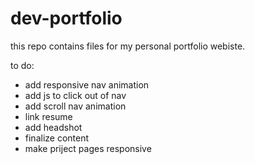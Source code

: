 # dev-portfolio

this repo contains files for my personal portfolio webiste.


to do:
* add responsive nav animation
* add js to click out of nav
* add scroll nav animation
* link resume
* add headshot
* finalize content
* make priject pages responsive

